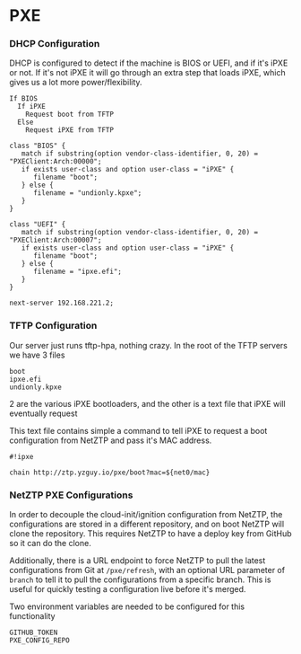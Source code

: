# PXE

### DHCP Configuration

DHCP is configured to detect if the machine is BIOS or UEFI, and if it's iPXE or not.
If it's not iPXE it will go through an extra step that loads iPXE, which gives us a lot more power/flexibility.

```
If BIOS
  If iPXE
    Request boot from TFTP
  Else
    Request iPXE from TFTP
```

```
class "BIOS" {
   match if substring(option vendor-class-identifier, 0, 20) = "PXEClient:Arch:00000";
   if exists user-class and option user-class = "iPXE" {
      filename "boot";
   } else {
      filename = "undionly.kpxe";
   }
}

class "UEFI" {
   match if substring(option vendor-class-identifier, 0, 20) = "PXEClient:Arch:00007";
   if exists user-class and option user-class = "iPXE" {
      filename "boot";
   } else {
      filename = "ipxe.efi";
   }
}

next-server 192.168.221.2;
```

### TFTP Configuration

Our server just runs tftp-hpa, nothing crazy. In the root of the TFTP servers we have 3 files

```
boot
ipxe.efi
undionly.kpxe
```

2 are the various iPXE bootloaders, and the other is a text file that iPXE will eventually request

This text file contains simple a command to tell iPXE to request a boot configuration from NetZTP and pass it's MAC address.

```
#!ipxe

chain http://ztp.yzguy.io/pxe/boot?mac=${net0/mac}
```

### NetZTP PXE Configurations

In order to decouple the cloud-init/ignition configuration from NetZTP, the configurations are stored in a different repository, and on boot NetZTP will clone the repository. This requires NetZTP to have a deploy key from GitHub so it can do the clone.

Additionally, there is a URL endpoint to force NetZTP to pull the latest configurations from Git at `/pxe/refresh`, with an optional URL parameter of `branch` to tell it to pull the configurations from a specific branch. This is useful for quickly testing a configuration live before it's merged.

Two environment variables are needed to be configured for this functionality

```
GITHUB_TOKEN
PXE_CONFIG_REPO
```
